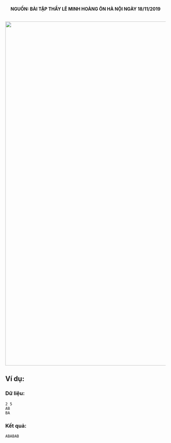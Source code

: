 **<center>NGUỒN: BÀI TẬP THẦY LÊ MINH HOÀNG ÔN HÀ NỘI NGÀY 18/11/2019</center>**
<br>

<img src="/images/problems/1127/str.svg" width=1080px>

## Ví dụ:
### Dữ liệu:
```
2 5 
AB 
BA
```

### Kết quả:
```
ABABAB
```